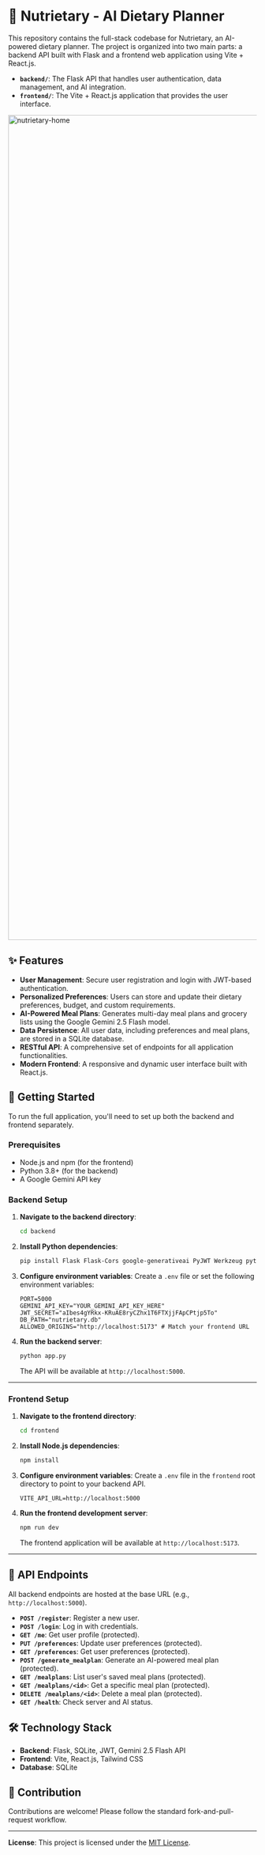 # 🥗 Nutrietary - AI Dietary Planner

This repository contains the full-stack codebase for Nutrietary, an AI-powered dietary planner. The project is organized into two main parts: a backend API built with Flask and a frontend web application using Vite + React.js.

  * **`backend/`**: The Flask API that handles user authentication, data management, and AI integration.
  * **`frontend/`**: The Vite + React.js application that provides the user interface.

<img width="2940" height="1668" alt="nutrietary-home" src="https://github.com/user-attachments/assets/e67a2b29-76d3-4e61-a4bf-254b42716995" />

## ✨ Features

  * **User Management**: Secure user registration and login with JWT-based authentication.
  * **Personalized Preferences**: Users can store and update their dietary preferences, budget, and custom requirements.
  * **AI-Powered Meal Plans**: Generates multi-day meal plans and grocery lists using the Google Gemini 2.5 Flash model.
  * **Data Persistence**: All user data, including preferences and meal plans, are stored in a SQLite database.
  * **RESTful API**: A comprehensive set of endpoints for all application functionalities.
  * **Modern Frontend**: A responsive and dynamic user interface built with React.js.

## 🚀 Getting Started

To run the full application, you'll need to set up both the backend and frontend separately.

### Prerequisites

  * Node.js and npm (for the frontend)
  * Python 3.8+ (for the backend)
  * A Google Gemini API key

### Backend Setup

1.  **Navigate to the backend directory**:
    ```bash
    cd backend
    ```
2.  **Install Python dependencies**:
    ```bash
    pip install Flask Flask-Cors google-generativeai PyJWT Werkzeug pytz
    ```
3.  **Configure environment variables**:
    Create a `.env` file or set the following environment variables:
    ```
    PORT=5000
    GEMINI_API_KEY="YOUR_GEMINI_API_KEY_HERE"
    JWT_SECRET="aIbes4gYRkx-KRuAE8ryCZhx1T6FTXjjFApCPtjp5To"
    DB_PATH="nutrietary.db"
    ALLOWED_ORIGINS="http://localhost:5173" # Match your frontend URL
    ```
4.  **Run the backend server**:
    ```bash
    python app.py
    ```
    The API will be available at `http://localhost:5000`.

-----

### Frontend Setup

1.  **Navigate to the frontend directory**:
    ```bash
    cd frontend
    ```
2.  **Install Node.js dependencies**:
    ```bash
    npm install
    ```
3.  **Configure environment variables**:
    Create a `.env` file in the `frontend` root directory to point to your backend API.
    ```
    VITE_API_URL=http://localhost:5000
    ```
4.  **Run the frontend development server**:
    ```bash
    npm run dev
    ```
    The frontend application will be available at `http://localhost:5173`.

-----

## 📄 API Endpoints

All backend endpoints are hosted at the base URL (e.g., `http://localhost:5000`).

  * **`POST /register`**: Register a new user.
  * **`POST /login`**: Log in with credentials.
  * **`GET /me`**: Get user profile (protected).
  * **`PUT /preferences`**: Update user preferences (protected).
  * **`GET /preferences`**: Get user preferences (protected).
  * **`POST /generate_mealplan`**: Generate an AI-powered meal plan (protected).
  * **`GET /mealplans`**: List user's saved meal plans (protected).
  * **`GET /mealplans/<id>`**: Get a specific meal plan (protected).
  * **`DELETE /mealplans/<id>`**: Delete a meal plan (protected).
  * **`GET /health`**: Check server and AI status.

## 🛠️ Technology Stack

  * **Backend**: Flask, SQLite, JWT, Gemini 2.5 Flash API
  * **Frontend**: Vite, React.js, Tailwind CSS
  * **Database**: SQLite

## 🤝 Contribution

Contributions are welcome\! Please follow the standard fork-and-pull-request workflow.

-----

**License**: This project is licensed under the [MIT License](LICENSE).

